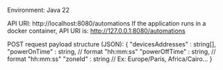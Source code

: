 Environment: Java 22

API URI: http://localhost:8080/automations
If the application runs in a docker container, API URI is: http://127.0.0.1:8080/automations

POST request payload structure (JSON):
    {
        "devicesAddresses" : string[],
        "powerOnTime" : string, // format "hh:mm:ss" 
        "powerOffTime" : string, // format "hh:mm:ss"
        "zoneId" : string // Ex: Europe/Paris, Africa/Cairo...
    }

